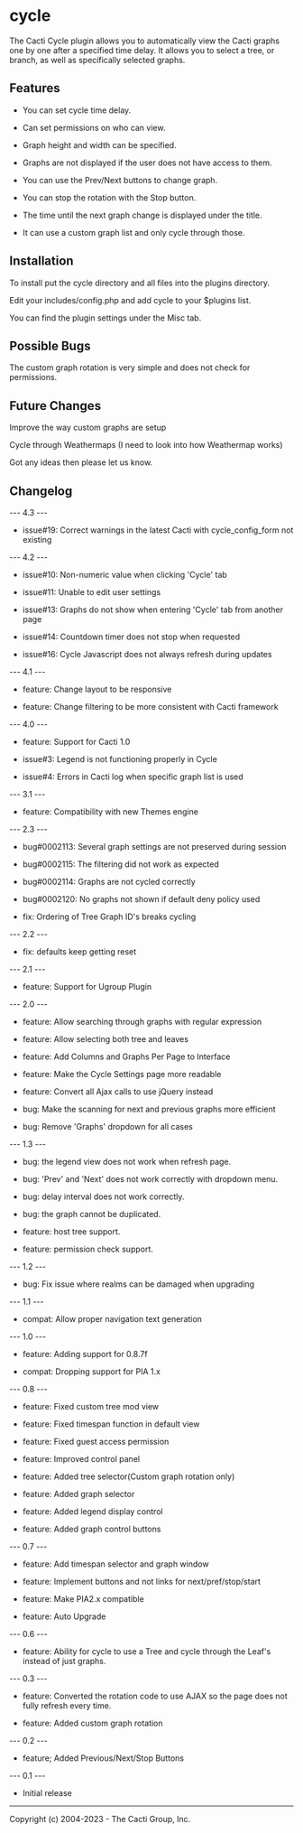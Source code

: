 # cycle

The Cacti Cycle plugin allows you to automatically view the Cacti graphs one by
one after a specified time delay.  It allows you to select a tree, or branch, as
well as specifically selected graphs.

## Features

* You can set cycle time delay.

* Can set permissions on who can view.

* Graph height and width can be specified.

* Graphs are not displayed if the user does not have access to them.

* You can use the Prev/Next buttons to change graph.

* You can stop the rotation with the Stop button.

* The time until the next graph change is displayed under the title.

* It can use a custom graph list and only cycle through those.

## Installation

To install put the cycle directory and all files into the plugins directory.

Edit your includes/config.php and add cycle to your $plugins list.

You can find the plugin settings under the Misc tab.

## Possible Bugs

The custom graph rotation is very simple and does not check for permissions.

## Future Changes

Improve the way custom graphs are setup

Cycle through Weathermaps (I need to look into how Weathermap works)

Got any ideas then please let us know.

## Changelog

--- 4.3 ---

* issue#19: Correct warnings in the latest Cacti with cycle_config_form not existing

--- 4.2 ---

* issue#10: Non-numeric value when clicking 'Cycle' tab

* issue#11: Unable to edit user settings

* issue#13: Graphs do not show when entering 'Cycle' tab from another page

* issue#14: Countdown timer does not stop when requested

* issue#16: Cycle Javascript does not always refresh during updates

--- 4.1 ---

* feature: Change layout to be responsive

* feature: Change filtering to be more consistent with Cacti framework

--- 4.0 ---

* feature: Support for Cacti 1.0

* issue#3: Legend is not functioning properly in Cycle

* issue#4: Errors in Cacti log when specific graph list is used

--- 3.1 ---

* feature: Compatibility with new Themes engine

--- 2.3 ---

* bug#0002113: Several graph settings are not preserved during session

* bug#0002115: The filtering did not work as expected

* bug#0002114: Graphs are not cycled correctly

* bug#0002120: No graphs not shown if default deny policy used

* fix: Ordering of Tree Graph ID's breaks cycling

--- 2.2 ---

* fix: defaults keep getting reset

--- 2.1 ---

* feature: Support for Ugroup Plugin

--- 2.0 ---

* feature: Allow searching through graphs with regular expression

* feature: Allow selecting both tree and leaves

* feature: Add Columns and Graphs Per Page to Interface

* feature: Make the Cycle Settings page more readable

* feature: Convert all Ajax calls to use jQuery instead

* bug: Make the scanning for next and previous graphs more efficient

* bug: Remove 'Graphs' dropdown for all cases

--- 1.3 ---

* bug: the legend view does not work when refresh page.

* bug: 'Prev' and 'Next' does not work correctly with dropdown menu.

* bug: delay interval does not work correctly.

* bug: the graph cannot be duplicated.

* feature: host tree support.

* feature: permission check support.

--- 1.2 ---

* bug: Fix issue where realms can be damaged when upgrading

--- 1.1 ---

* compat: Allow proper navigation text generation

--- 1.0 ---

* feature: Adding support for 0.8.7f

* compat: Dropping support for PIA 1.x

--- 0.8 ---

* feature: Fixed custom tree mod view

* feature: Fixed timespan function in default view

* feature: Fixed guest access permission

* feature: Improved control panel

* feature: Added tree selector(Custom graph rotation only)

* feature: Added graph selector

* feature: Added legend display control

* feature: Added graph control buttons

--- 0.7 ---

* feature: Add timespan selector and graph window

* feature: Implement buttons and not links for next/pref/stop/start

* feature: Make PIA2.x compatible

* feature: Auto Upgrade

--- 0.6 ---

* feature: Ability for cycle to use a Tree and cycle through the Leaf's instead
  of just graphs.

--- 0.3 ---

* feature: Converted the rotation code to use AJAX so the page does not fully
  refresh every time.

* feature: Added custom graph rotation

--- 0.2 ---

* feature; Added Previous/Next/Stop Buttons

--- 0.1 ---

* Initial release

-----------------------------------------------
Copyright (c) 2004-2023 - The Cacti Group, Inc.
